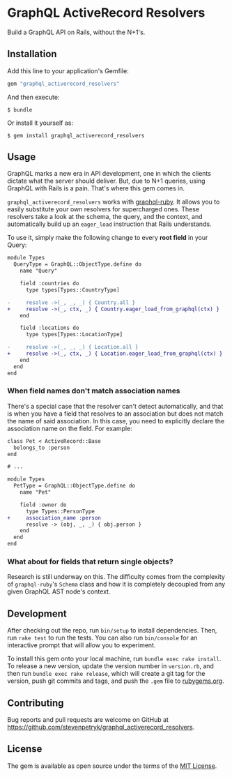 # GraphQL ActiveRecord Resolvers

Build a GraphQL API on Rails, without the N+1's.

## Installation

Add this line to your application's Gemfile:

```ruby
gem "graphql_activerecord_resolvers"
```

And then execute:

    $ bundle

Or install it yourself as:

    $ gem install graphql_activerecord_resolvers

## Usage

GraphQL marks a new era in API development, one in which the clients dictate what the server
should deliver. But, due to N+1 queries, using GraphQL with Rails is a pain. That's where this gem
comes in.

`graphql_activerecord_resolvers` works with [graphql-ruby](http://graphql-ruby.org/). It allows you
to easily substitute your own resolvers for supercharged ones. These resolvers take a look at the
schema, the query, and the context, and automatically build up an `eager_load` instruction that
Rails understands.

To use it, simply make the following change to every **root field** in your Query:

```diff
module Types
  QueryType = GraphQL::ObjectType.define do
    name "Query"

    field :countries do
      type types[Types::CountryType]

-     resolve ->(_, _, _) { Country.all }
+     resolve ->(_, ctx, _) { Country.eager_load_from_graphql(ctx) }
    end

    field :locations do
      type types[Types::LocationType]

-     resolve ->(_, _, _) { Location.all }
+     resolve ->(_, ctx, _) { Location.eager_load_from_graphql(ctx) }
    end
  end
end
```

### When field names don't match association names

There's a special case that the resolver can't detect automatically, and that is when you have a
field that resolves to an association but does not match the name of said association. In this case,
you need to explicitly declare the association name on the field. For example:

```diff
class Pet < ActiveRecord::Base
  belongs_to :person
end

# ...

module Types
  PetType = GraphQL::ObjectType.define do
    name "Pet"

    field :owner do
      type Types::PersonType
+     association_name :person
      resolve -> (obj, _, _) { obj.person }
    end
  end
end
```

### What about for fields that return single objects?

Research is still underway on this. The difficulty comes from the complexity of `graphql-ruby`'s
`Schema` class and how it is completely decoupled from any given GraphQL AST node's context.

## Development

After checking out the repo, run `bin/setup` to install dependencies. Then, run `rake test` to run the tests. You can also run `bin/console` for an interactive prompt that will allow you to experiment.

To install this gem onto your local machine, run `bundle exec rake install`. To release a new version, update the version number in `version.rb`, and then run `bundle exec rake release`, which will create a git tag for the version, push git commits and tags, and push the `.gem` file to [rubygems.org](https://rubygems.org).

## Contributing

Bug reports and pull requests are welcome on GitHub at https://github.com/stevenpetryk/graphql_activerecord_resolvers.

## License

The gem is available as open source under the terms of the [MIT License](https://opensource.org/licenses/MIT).
